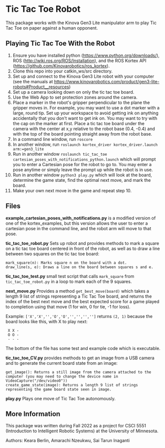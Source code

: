 # Tic Tac Toe Robot
This package works with the Kinova Gen3 Lite manipulator arm to play Tic Tac Toe on paper against a human opponent.

## Playing Tic Tac Toe With the Robot
1. Ensure you have installed python (https://www.python.org/downloads/), ROS (http://wiki.ros.org/ROS/Installation), and the ROS Kortex API (https://github.com/Kinovarobotics/ros_kortex).
2. Clone this repo into your catkin_ws/src directory.
3. Set up and connect to the Kinova Gen3 Lite robot with your computer (see the manuals at https://www.kinovarobotics.com/product/gen3-lite-robots#Product__resources)
4. Set up a camera looking down on only the tic tac toe board.
5. Use the Web App to set protection zones around the camera.
6. Place a marker in the robot's gripper perpendicular to the plane the gripper moves in. For example, you may want to use a dot marker with a large, round tip. Set up your workspace to avoid getting ink on anything accidentally that you don't want to get ink on. You may want to try with the cap on the marker at first. Place a tic tac toe board under the camera with the center at x,y relative to the robot base (0.4, -0.4) and with the top of the board pointing straight away from the robot base.
7. In a command line window, run `roscore`
8. In another window, run `roslaunch kortex_driver kortex_driver.launch arm:=gen3_lite`
9. Run in another window `roslaunch tic_tac_toe cartesian_poses_with_notifications_python.launch` which will prompt you to enter a Cartesian pose for the robot to go to. You may enter a pose anytime or simply leave the prompt up while the robot is in use.
10. Run in another window `python3 play.py` which will look at the board, determine the game state, find the optimal next move, and mark the board.
11. Make your own next move in the game and repeat step 10.

## Files
**example_cartesian_poses_with_notifications.py** is a modified version of one of the kortex_examples, but this version allows the user to enter a cartesian pose in the command line, and the robot arm will move to that pose.

**tic_tac_toe_robot.py** Sets up robot and provides methods to mark a square on a tic tac toe board centered in front of the robot, as well as to draw a line between two squares on the tic tac toe board: 

    mark_square(n): Marks square n on the board with a dot.
    draw_line(s, e): Draws a line on the board between squares s and e.
   
**tic_tac_toe_test.py** small test script that calls `mark_square` from `tic_tac_toe_robot.py` in a loop to mark each of the 9 squares.

**next_move.py** Provides a method `get_best_move(board)` which takes a length 9 list of strings representing a Tic Tac Toe board, and returns the index of the best next move and the best expected score for a game played to completion using that move (1 for win, 0 for tie, -1 for loss).

Example: `['X','X','','O','O','','','','']` returns `(2, 1)` because the board looks like this, with X to play next:

```
 X X -
 O O -
 - - -
```
 
The bottom of the file has some test and example code which is executable.

**tic_tac_toe_CV.py** provides methods to get an image from a USB camera and to generate the current board state from an image:

    get_image(): Returns a still image from the camera attached to the computer (you may need to change the device name in VideoCapture("/dev/video0"))
    create_game_state(image): Returns a length 9 list of strings representing the game board state seen in image.

**play.py** Plays one move of Tic Tac Toe autonomously.

## More Information
This package was written during Fall 2022 as a project for CSCI 5551 (Introduction to Intelligent Robotic Systems) at the University of Minnesota.

Authors: Keara Berlin, Amarachi Nzeukwu, Sai Tarun Inaganti
